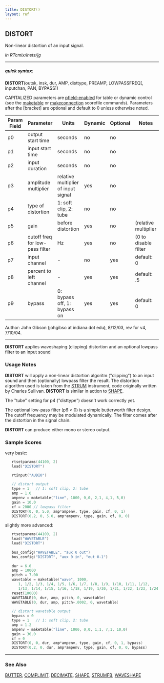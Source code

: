 ```yaml
---
title: DISTORT()
layout: ref
---
```


## DISTORT

Non-linear distortion of an input signal.

*in RTcmix/insts/jg*  
  

-----

##### quick syntax:

**DISTORT**(outsk, insk, dur, AMP, disttype, PREAMP, LOWPASSFREQ\[,
inputchan, PAN, BYPASS\])

CAPITALIZED parameters are [pfield-enabled](pfield-enabled.html) for
table or dynamic control (see the
[maketable](../scorefile/maketable.html) or
[makeconnection](../scorefile/makeconnection.html) scorefile
commands). Parameters after the \[bracket\] are optional and default to
0 unless otherwise noted.


Param Field	| Parameter | Units | Dynamic | Optional | Notes
----------- | --------- | ----- | -------- | --------- | ---------
p0 | output start time | seconds | no | no | 
p1 | input start time | seconds | no | no | 
p2 | input duration | seconds | no | no | 
p3 | amplitude multiplier | relative multiplier of input signal | yes | no | 
p4 | type of distortion | 1: soft clip, 2: tube | no | no | 
p5 | gain | before distortion | yes | no | (relative multiplier | 
p6 | cutoff freq for low-pass filter | Hz | yes | no | (0 to disable filter | 
p7 | input channel |  -  | no | yes | default: 0 | 
p8 | percent to left channel |  -  | yes | yes | default: .5 | 
p9 | bypass | 0: bypass off, 1: bypass on | yes | yes | default: 0 | 

   Author: John Gibson (johgibso at indiana dot edu), 8/12/03, rev for v4, 7/10/04.

  

-----

  
**DISTORT** applies waveshaping (clipping) distortion and an optional
lowpass filter to an input sound

### Usage Notes

**DISTORT** will apply a non-linear distortion algoritm ("clipping") to
an input sound and then (optionally) lowpass filter the result. The
distortion algorithm used is taken from the [STRUM](STRUM.html)
instrument, code originally written by Charles Sullivan. **DISTORT** is
similar in action to [SHAPE](SHAPE.html).

The "tube" setting for p4 ("disttype") doesn't work correctly yet.

The optional low-pass filter (p6 \> 0) is a simple butterworth filter
design. The cutoff frequency may be modulated dynamically. The filter
comes after the distortion in the signal chain.

**DISTORT** can produce either mono or stereo output.

### Sample Scores

very basic:

```cpp
   rtsetparams(44100, 2)
   load("DISTORT")

   rtinput("AUDIO")
   
   // distort output
   type = 1   // 1: soft clip, 2: tube
   amp = 1.0
   ampenv = maketable("line", 1000, 0,0, 2,1, 4,1, 5,0)
   gain = 10.0
   cf = 2000 // lowpass filter
   DISTORT(0, 0, 5.0, amp*ampenv, type, gain, cf, 0, 1)
   DISTORT(0.2, 0, 5.0, amp*ampenv, type, gain, cf, 0, 0)
```

  
  
slightly more advanced:

```cpp
   rtsetparams(44100, 2)
   load("WAVETABLE")
   load("DISTORT")
   
   bus_config("WAVETABLE", "aux 0 out")
   bus_config("DISTORT", "aux 0 in", "out 0-1")
   
   dur = 6.0
   amp = 10000
   pitch = 7.00
   wavetable = maketable("wave", 1000, 
      1, 1/2, 1/3, 1/4, 1/5, 1/6, 1/7, 1/8, 1/9, 1/10, 1/11, 1/12,
      1/13, 1/14, 1/15, 1/16, 1/18, 1/19, 1/20, 1/21, 1/22, 1/23, 1/24)  // saw
   reset(10000) 
   WAVETABLE(0, dur, amp, pitch, 0, wavetable)
   WAVETABLE(0, dur, amp, pitch+.0002, 0, wavetable)
   
   // distort wavetable output
   bypass = 0
   type = 1   // 1: soft clip, 2: tube
   amp = 1.2
   ampenv = maketable("line", 1000, 0,0, 1,1, 7,1, 10,0)
   gain = 30.0
   cf = 0
   DISTORT(0, 0, dur, amp*ampenv, type, gain, cf, 0, 1, bypass)
   DISTORT(0.2, 0, dur, amp*ampenv, type, gain, cf, 0, 0, bypass)
```

  

-----

### See Also

[BUTTER](BUTTER.html), [COMPLIMIT](COMPLIMIT.html),
[DECIMATE](DECIMATE.html), [SHAPE](SHAPE.html), [STRUMFB](STRUMFB.html),
[WAVESHAPE](WAVESHAPE.html)
